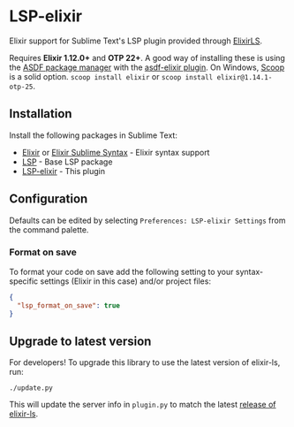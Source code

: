 # LSP-elixir

Elixir support for Sublime Text's LSP plugin provided through
[ElixirLS](https://github.com/elixir-lsp/elixir-ls/).

Requires **Elixir 1.12.0+** and **OTP 22+**. A good way of installing these is
using the [ASDF package manager](https://github.com/asdf-vm/asdf) with the
[asdf-elixir plugin](https://github.com/asdf-vm/asdf-elixir). On Windows,
[Scoop](https://scoop.sh/) is a solid option. `scoop install elixir` or 
`scoop install elixir@1.14.1-otp-25`.

## Installation

Install the following packages in Sublime Text:

* [Elixir](https://packagecontrol.io/packages/Elixir) or [Elixir Sublime Syntax](https://packagecontrol.io/packages/ElixirSyntax) - Elixir syntax support
* [LSP](https://packagecontrol.io/packages/LSP) - Base LSP package
* [LSP-elixir](https://packagecontrol.io/packages/LSP-elixir) - This plugin

## Configuration

Defaults can be edited by selecting `Preferences: LSP-elixir Settings` from the
command palette.

### Format on save

To format your code on save add the following setting to your syntax-specific settings (Elixir in this case) and/or project files:

```json
{
  "lsp_format_on_save": true
}
```

## Upgrade to latest version

For developers! To upgrade this library to use the latest version of elixir-ls,
run:

```
./update.py
```

This will update the server info in `plugin.py` to match the latest [release of
elixir-ls](https://github.com/elixir-lsp/elixir-ls/releases).
